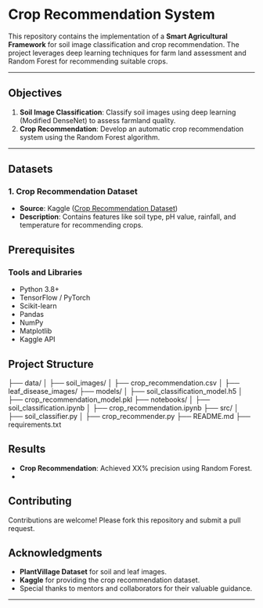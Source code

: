 # Crop Recommendation System

This repository contains the implementation of a **Smart Agricultural Framework** for soil image classification and crop recommendation. The project leverages deep learning techniques for farm land assessment and Random Forest for recommending suitable crops.

---

## Objectives

1. **Soil Image Classification**: Classify soil images using deep learning (Modified DenseNet) to assess farmland quality.
2. **Crop Recommendation**: Develop an automatic crop recommendation system using the Random Forest algorithm.

---

## Datasets
### 1. **Crop Recommendation Dataset**
- **Source**: Kaggle ([Crop Recommendation Dataset](https://www.kaggle.com/datasets))
- **Description**: Contains features like soil type, pH value, rainfall, and temperature for recommending crops.

## Prerequisites

### Tools and Libraries
- Python 3.8+
- TensorFlow / PyTorch
- Scikit-learn
- Pandas
- NumPy
- Matplotlib
- Kaggle API


## Project Structure

├── data/
│   ├── soil_images/
│   ├── crop_recommendation.csv
│   ├── leaf_disease_images/
├── models/
│   ├── soil_classification_model.h5
│   ├── crop_recommendation_model.pkl
├── notebooks/
│   ├── soil_classification.ipynb
│   ├── crop_recommendation.ipynb
├── src/
│   ├── soil_classifier.py
│   ├── crop_recommender.py
├── README.md
├── requirements.txt

## Results

- **Crop Recommendation**: Achieved XX% precision using Random Forest.
- 
## Contributing

Contributions are welcome! Please fork this repository and submit a pull request.

## Acknowledgments

- **PlantVillage Dataset** for soil and leaf images.
- **Kaggle** for providing the crop recommendation dataset.
- Special thanks to mentors and collaborators for their valuable guidance.

---
